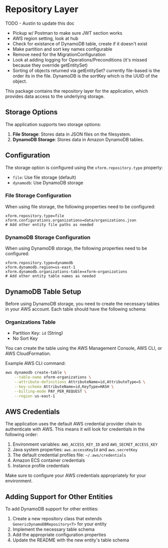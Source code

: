 # Repository Layer

TODO - Austin to update this doc

- Pickup w/ Postman to make sure JWT section works
- AWS region setting, look at hub
- Check for existance of DynamoDB table, create if it doesn't exist
- Make partition and sort key names configurable
- Remove need for the MigrationConfiguration 
- Look at adding logging for Operations/Preconditions (it's missed because they override getEntitySet)
- Sorting of objects returned via getEntitySet? currently file-based is the order its in the file.  DynamoDB is the sortKey which is the UUID of the object.

This package contains the repository layer for the application, which provides data access to the underlying storage.

## Storage Options

The application supports two storage options:

1. **File Storage**: Stores data in JSON files on the filesystem.
2. **DynamoDB Storage**: Stores data in Amazon DynamoDB tables.

## Configuration

The storage option is configured using the `xform.repository.type` property:

- `file`: Use file storage (default)
- `dynamodb`: Use DynamoDB storage

### File Storage Configuration

When using file storage, the following properties need to be configured:

```properties
xform.repository.type=file
xform.configurations.organizations=data/organizations.json
# Add other entity file paths as needed
```

### DynamoDB Storage Configuration

When using DynamoDB storage, the following properties need to be configured:

```properties
xform.repository.type=dynamodb
xform.dynamodb.region=us-east-1
xform.dynamodb.organizations-table=xform-organizations
# Add other entity table names as needed
```

## DynamoDB Table Setup

Before using DynamoDB storage, you need to create the necessary tables in your AWS account. Each table should have the following schema:

### Organizations Table

- Partition Key: `id` (String)
- No Sort Key

You can create the table using the AWS Management Console, AWS CLI, or AWS CloudFormation.

Example AWS CLI command:

```bash
aws dynamodb create-table \
    --table-name xform-organizations \
    --attribute-definitions AttributeName=id,AttributeType=S \
    --key-schema AttributeName=id,KeyType=HASH \
    --billing-mode PAY_PER_REQUEST \
    --region us-east-1
```

## AWS Credentials

The application uses the default AWS credential provider chain to authenticate with AWS. This means it will look for credentials in the following order:

1. Environment variables: `AWS_ACCESS_KEY_ID` and `AWS_SECRET_ACCESS_KEY`
2. Java system properties: `aws.accessKeyId` and `aws.secretKey`
3. The default credential profiles file: `~/.aws/credentials`
4. Amazon ECS container credentials
5. Instance profile credentials

Make sure to configure your AWS credentials appropriately for your environment.

## Adding Support for Other Entities

To add DynamoDB support for other entities:

1. Create a new repository class that extends `GenericDynamoDBRepository<T>` for your entity
2. Implement the necessary table schema
3. Add the appropriate configuration properties
4. Update the README with the new entity's table schema
